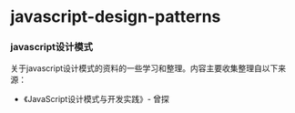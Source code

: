 # javascript-design-patterns
### javascript设计模式

关于javascript设计模式的资料的一些学习和整理。内容主要收集整理自以下来源：
- 《JavaScript设计模式与开发实践》- 曾探
